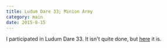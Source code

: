 ```yaml
---
title: Ludum Dare 33; Minion Army
category: main
date: 2015-8-15
---
```

I participated in Ludum Dare 33. It isn't quite done, but [here](/projects/LD33/run.html) it is. 